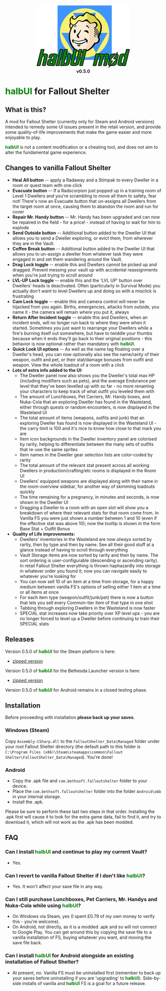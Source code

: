 <p align="center">
  <img src=".\media\halbui_mod.png">
  <br>
  <b>v0.5.0</b>
</p>

# <strong><span style="color:green">halbUI</span></strong> for Fallout Shelter

## What is this?
A mod for Fallout Shelter (currently only for Steam and Android versions) intended to remedy some UI issues present in the retail version, and provide some quality-of-life improvements that make the game easier and more enjoyable to play.

<strong><span style="color:green">halbUI</span></strong> is not a content modification or a cheating tool, and does not aim to alter the fundamental game experience.

## Changes to vanilla Fallout Shelter
* __Heal All button__ -- apply a Radaway and a Stimpak to every Dweller in a room or quest team with one click
* __Evacuate button__ -- If a Radscorpion just popped up in a training room of Level 1 Dwellers and you're scrambling to move all them to safety, fear not! There's now an Evacuate button that un-assigns all Dwellers from the target room at once, causing them to abandon the room and run for cover
* __Repair Mr. Handy button__ -- Mr. Handy has been upgraded and can now be repaired in the field - for a price! - instead of having to wait for him to explode
* __Send Outside button__ -- Additional button added to the Dweller UI that allows you to send a Dweller exploring, or evict them, from wherever they are in the Vault.
* __Coffee Break button__ -- Additional button added to the Dweller UI that allows you to un-assign a dweller from whatever task they were engaged in and set them wandering around the Vault.
* __Drag Lock toggle__ -- enable this and Dwellers cannot be picked up and dragged. Prevent messing your vault up with accidental reassignments when you're just trying to scroll around
* __LVL-UP Lock toggle__ -- enable this and the 'LVL UP' button over Dwellers' heads is deactivated. Often (particularly in Survival Mode) you actually don't _want_ to level Dwellers up and doing so with a misclick is frustrating
* __Cam Lock toggle__ -- enable this and camera control will never be hijacked from you again. Births, emergencies, attacks from outside, you name it - the camera will remain where you put it, always
* __Return After Incident toggle__ -- enable this and Dwellers, when an incident ends, will no longer run back to where they were when it started. Sometimes you just want to rearrange your Dwellers while a fire's burning itself out somewhere, but have to twiddle your thumbs because when it ends they'll go back to their original positions - this behavior is now optional rather than mandatory with <strong><span style="color:green">halbUI</span></strong>.
* __Quick Look UI options__ -- As well as the name tag floating over a Dweller's head, you can now optionally also see the name/rarity of their weapon, outfit and pet, or their stat/damage bonuses from outfit and weapon. View the whole loadout of a room with a click
* __Lots of extra info added to the UI:__
  - The Dweller panel now also shows you the Dweller's total max HP (including modifiers such as pets), and the average Endurance per level that they've been levelled up with so far - no more renaming your characters to keep track of what outfit you leveled them with
  - The amount of Lunchboxes, Pet Carriers, Mr. Handy boxes, and Nuka-Cola that an exploring Dweller has found in the Wasteland, either through quests or random encounters, is now displayed in the Wasteland UI
  - The total amount of items (weapons, outfits and junk) that an exploring Dweller has found is now displayed in the Wasteland UI - the carry limit is 100 and it's nice to know how close to that mark you are
  - Item icon backgrounds in the Dweller inventory panel are colorised by rarity, helping to differentiate between the many sets of outfits that re-use the same sprites
  - Item names in the Dweller gear selection lists are color-coded by rarity
  - The total amount of the relevant stat present across all working Dwellers in production/crafting/etc rooms is displayed in the Room UI
  - Dwellers' equipped weapons are displayed along with their name in the room-overview sidebar, for another way of skimming loadouts quickly
  - The time remaining for a pregnancy, in minutes and seconds, is now shown in the Dweller UI
  - Dragging a Dweller to a room with an open slot will show you a breakdown of where their relevant stats for that room come from. In Vanilla FS you were just shown a number between 1 and 10 (even if the effective stat was above 10); now the tooltip is shown in the form Base Stat + Outfit Bonus
* __Quality of Life improvements:__
  - Dwellers' inventories in the Wasteland are now _always_ sorted by rarity, then by type and then by name. See all their good stuff at a glance instead of having to scroll through everything
  - Vault Storage items are now sorted by rarity and then by name. The sort ordering is user-configurable (descending or ascending rarity). In retail Fallout Shelter everything is thrown haphazardly into storage in whatever order you found it; now you can navigate easily to whatever you're looking for
  - You can now sell 10 of an item at a time from storage, for a happy medium between vanilla FS's options of selling either 1 item at a time or all items at once
  - For each item type (weapon/outfit/junk/pet) there is now a button that lets you sell every Common-tier item of that type in one shot
  - Tabbing through exploring Dwellers in the Wasteland is now faster
  - SPECIAL stat increases now take priority over XP level ups - you are no longer forced to level up a Dweller before continuing to train their SPECIAL stats

## Releases

Version 0.5.0 of <strong><span style="color:green">halbUI</span></strong> for the Steam platform is here:
  - [zipped version](https://github.com/halbu/fs-halbui/releases/download/v0.5.0/halbUI_v0.5.0_Steam.zip)

Version 0.5.0 of <strong><span style="color:green">halbUI</span></strong> for the Bethesda Launcher version is here:
  - [zipped version](https://github.com/halbu/fs-halbui/releases/download/v0.5.0/halbUI_v0.5.0_Bethesda.zip)

Version 0.5.0 of <strong><span style="color:green">halbUI</span></strong> for Android remains in a closed testing phase.

## Installation

Before proceeding with installation __please back up your saves__.

### Windows (Steam)
Copy `Assembly-CSharp.dll` to the `FalloutShelter_Data\Managed` folder under your root Fallout Shelter directory (the default path to this folder is `C:\Program Files (x86)\Steam\steamapps\common\Fallout Shelter\FalloutShelter_Data\Managed`). You're done! 

### Android
- Copy the .apk file and `com.bethsoft.falloutshelter` folder to your device.
- Place the `com.bethsoft.falloutshelter` folder into the folder `Android\obb` in your internal storage.
- Install the .apk.

Please be sure to perform these last two steps in that order. Installing the .apk first will cause it to look for the extra game data, fail to find it, and try to download it, which will not work as the .apk has been modded.


## FAQ

### Can I install <strong><span style="color:green">halbUI</span></strong> and continue to play my current Vault?
* Yes.
### Can I revert to vanilla Fallout Shelter if I don't like <strong><span style="color:green">halbUI</span></strong>?
* Yes. It won't affect your save file in any way.
### Can I still purchase Lunchboxes, Pet Carriers, Mr. Handys and Nuka-Cola while using <strong><span style="color:green">halbUI</span></strong>?
* On Windows via Steam, yes (I spent £0.79 of my own money to verify this - you're welcome).
* On Android, not directly, as it is a modded .apk and so will not connect to Google Play. You can get around this by copying the save file to a vanilla installation of FS, buying whatever you want, and moving the save file back.
### Can I install <strong><span style="color:green">halbUI</span></strong> for Android alongside an existing installation of Fallout Shelter?
* At present, no. Vanilla FS must be uninstalled first (remember to back up your saves before uninstalling if you are 'upgrading' to <strong><span style="color:green">halbUI</span></strong>). Side-by-side installs of vanilla and <strong><span style="color:green">halbUI</span></strong> FS is a goal for a future release.
